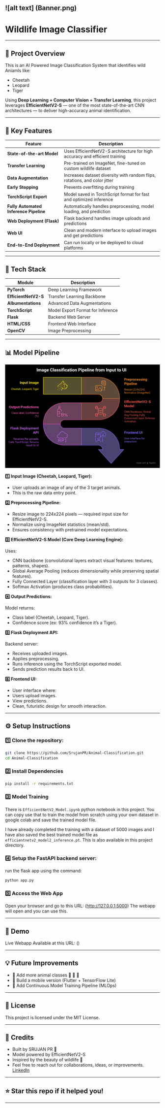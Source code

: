 ![alt text] (Banner.png)
---
# Wildlife Image Classifier

---

## 📸 Project Overview

This is an AI Powered Image Classification System that identifies wild Aniamls like:
- Cheetah
- Leopard
- Tiger

Using **Deep Learning + Computer Vision + Transfer Learning**, this project leverages **EfficientNetV2-S** — one of the most state-of-the-art CNN architectures — to deliver high-accuracy animal identification.

---

## 🎯 Key Features

| Feature | Description |
|---------|-------------|
| **State-of-the-art Model** | Uses EfficientNetV2-S architecture for high accuracy and efficient training |
| **Transfer Learning** | Pre-trained on ImageNet, fine-tuned on custom wildlife dataset |
| **Data Augmentation** | Increases dataset diversity with random flips, rotations, and color jitter |
| **Early Stopping** | Prevents overfitting during training |
| **TorchScript Export** | Model saved in TorchScript format for fast and optimized inference |
| **Fully Automated Inference Pipeline** | Automatically handles preprocessing, model loading, and prediction |
| **Web Deployment (Flask)** | Flask backend handles image uploads and predictions |
| **Web UI** | Clean and modern interface to upload images and get predictions |
| **End-to-End Deployment** | Can run locally or be deployed to cloud platforms |

---

## 🔧 Tech Stack

| Module         | Description                      |
|----------------|-----------------------------------|
| **PyTorch**    | Deep Learning Framework          |
| **EfficientNetV2-S** | Transfer Learning Backbone |
| **Albumentations** | Advanced Data Augmentations |
| **TorchScript** | Model Export Format for Inference |
| **Flask**      | Backend Web Server               |
| **HTML/CSS**   | Frontend Web Interface |
| **OpenCV**     | Image Preprocessing              |

---

## 📊 Model Pipeline

![alt text](Model_Pipeline.png)

**1️⃣ Input Image (Cheetah, Leopard, Tiger):**

- User uploads an image of any of the 3 target animals.
- This is the raw data entry point.

**2️⃣ Preprocessing Pipeline:**

- Resize image to 224x224 pixels — required input size for EfficientNetV2-S.
- Normalize using ImageNet statistics (mean/std).
- Ensures consistency with pretrained model expectations.

**3️⃣ EfficientNetV2-S Model (Core Deep Learning Engine):**

Uses:
- CNN backbone (convolutional layers extract visual features: textures, patterns, shapes).
- Global Average Pooling (reduces dimensionality while preserving spatial features).
- Fully Connected Layer (classification layer with 3 outputs for 3 classes).
- Softmax Activation (produces class probabilities).

**4️⃣ Output Predictions:**

Model returns:
- Class label (Cheetah, Leopard, Tiger).
- Confidence score (ex: 93% confidence it’s a Tiger).

**5️⃣ Flask Deployment API:**

Backend server:
- Receives uploaded images.
- Applies preprocessing.
- Runs inference using the TorchScript exported model.
- Sends prediction results back to UI.

**6️⃣ Frontend UI:**

- User interface where:
- Users upload images.
- View predictions.
- Clean, futuristic design for smooth interaction.

---

## ⚙️ Setup Instructions

### 1️⃣ Clone the repository:
   ```bash
   git clone https://github.com/SrujanPR/Animal-Classification.git
   cd Animal-Classification
   ```

### 2️⃣ Install Dependencies

```bash
pip install -r requirements.txt
```

### 3️⃣ Model Training

There is `EfficientNetV2_Model.ipynb` python notebook in this project. You can copy use that to train the model from scratch using your own dataset in google colab and save the trained model file.

I have already completed the training with a dataset of 5000 images and I have also saved the best trained model file as `efficientnetv2_model2_inference.pt`. This is also available in this project directory.

### 4️⃣ Setup the FastAPI backend server:

run the flask app using the command:
```bash
python app.py
```

### 5️⃣ Access the Web App

Open your browser and go to this URL: (http://127.0.0.1:5000)
The webapp will open and you can use this.

---

## 📸 Demo

Live Webapp Available at this URL: ()

---

## 💡 Future Improvements

- 🔬 Add more animal classes 🐻 🐘 🦁
- 📱 Build a mobile version (Flutter + TensorFlow Lite)
- 🧮 Add Continuous Model Training Pipeline (MLOps)

---

## 📜 License

This project is licensed under the MIT License.

---

## 📢 Credits

- Built by SRUJAN PR 🧠
- Model powered by EfficientNetV2-S
- Inspired by the beauty of wildlife 🌿
- Feel free to reach out for collaborations, ideas, or improvements.
[LinkedIn](https://www.linkedin.com/in/srujanpr)

---

## ⭐ Star this repo if it helped you!

---
